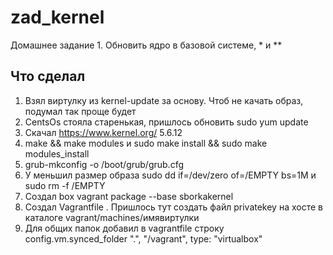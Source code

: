# zad_kernel
Домашнее задание 1. Обновить ядро в базовой системе, * и **
## Что сделал
1. Взял виртулку из kernel-update за основу. Чтоб не качать образ, подумал так проще будет
2. CentsOs стояла старенькая, пришлось обновить sudo yum update
3. Скачал https://www.kernel.org/	5.6.12
4.  make && make modules и sudo make install && sudo make modules_install
5. grub-mkconfig -o /boot/grub/grub.cfg
6. У меньшил размер образа sudo dd if=/dev/zero of=/EMPTY bs=1M и sudo rm -f /EMPTY
7. Создал box vagrant package --base sborkakernel
8. Создал Vagrantfile . Пришлось тут создать файл privatekey на хосте в каталоге vagrant/machines/имявиртулки
9. Для общих папок добавил в vagrantfile строку config.vm.synced_folder ".", "/vagrant", type: "virtualbox"
